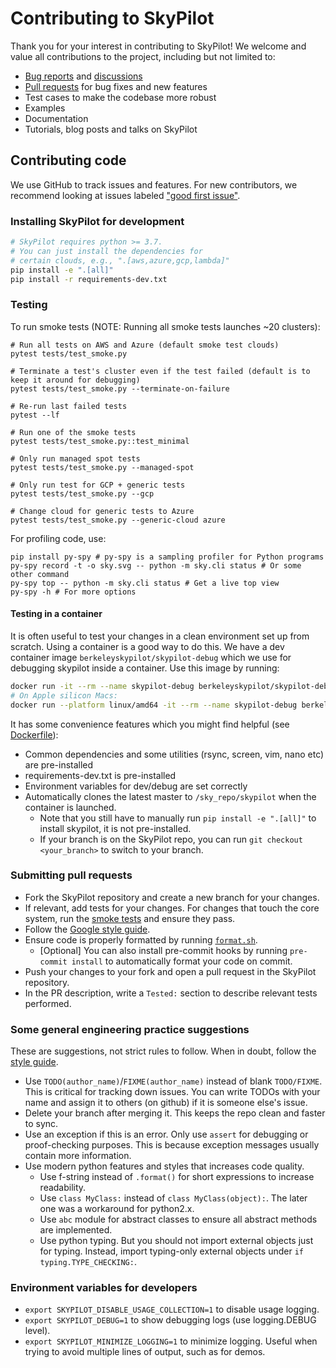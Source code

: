 # Contributing to SkyPilot

Thank you for your interest in contributing to SkyPilot! We welcome and value
all contributions to the project, including but not limited to:

* [Bug reports](https://github.com/skypilot-org/skypilot/issues) and [discussions](https://github.com/skypilot-org/skypilot/discussions)
* [Pull requests](https://github.com/skypilot-org/skypilot/pulls) for bug fixes and new features
* Test cases to make the codebase more robust
* Examples
* Documentation
* Tutorials, blog posts and talks on SkyPilot

## Contributing code

We use GitHub to track issues and features. For new contributors, we recommend looking at issues labeled ["good first issue"](https://github.com/sky-proj/sky/issues?q=is%3Aopen+is%3Aissue+label%3A%22good+first+issue%22+).

### Installing SkyPilot for development
```bash
# SkyPilot requires python >= 3.7.
# You can just install the dependencies for
# certain clouds, e.g., ".[aws,azure,gcp,lambda]"
pip install -e ".[all]"
pip install -r requirements-dev.txt
```

### Testing
To run smoke tests (NOTE: Running all smoke tests launches ~20 clusters):
```
# Run all tests on AWS and Azure (default smoke test clouds)
pytest tests/test_smoke.py

# Terminate a test's cluster even if the test failed (default is to keep it around for debugging)
pytest tests/test_smoke.py --terminate-on-failure

# Re-run last failed tests
pytest --lf

# Run one of the smoke tests
pytest tests/test_smoke.py::test_minimal

# Only run managed spot tests
pytest tests/test_smoke.py --managed-spot

# Only run test for GCP + generic tests
pytest tests/test_smoke.py --gcp

# Change cloud for generic tests to Azure
pytest tests/test_smoke.py --generic-cloud azure
```

For profiling code, use:
```
pip install py-spy # py-spy is a sampling profiler for Python programs
py-spy record -t -o sky.svg -- python -m sky.cli status # Or some other command
py-spy top -- python -m sky.cli status # Get a live top view
py-spy -h # For more options
```

#### Testing in a container
It is often useful to test your changes in a clean environment set up from scratch. Using a container is a good way to do this.
We have a dev container image `berkeleyskypilot/skypilot-debug` which we use for debugging skypilot inside a container. Use this image by running:

```bash
docker run -it --rm --name skypilot-debug berkeleyskypilot/skypilot-debug /bin/bash
# On Apple silicon Macs:
docker run --platform linux/amd64 -it --rm --name skypilot-debug berkeleyskypilot/skypilot-debug /bin/bash
```

It has some convenience features which you might find helpful (see [Dockerfile](https://github.com/skypilot-org/skypilot/blob/dev/dockerfile_debug/Dockerfile_debug)):
* Common dependencies and some utilities (rsync, screen, vim, nano etc) are pre-installed
* requirements-dev.txt is pre-installed
* Environment variables for dev/debug are set correctly
* Automatically clones the latest master to `/sky_repo/skypilot` when the container is launched.
  * Note that you still have to manually run `pip install -e ".[all]"` to install skypilot, it is not pre-installed.
  * If your branch is on the SkyPilot repo, you can run `git checkout <your_branch>` to switch to your branch.

### Submitting pull requests
- Fork the SkyPilot repository and create a new branch for your changes.
- If relevant, add tests for your changes. For changes that touch the core system, run the [smoke tests](#testing) and ensure they pass.
- Follow the [Google style guide](https://google.github.io/styleguide/pyguide.html).
- Ensure code is properly formatted by running [`format.sh`](https://github.com/skypilot-org/skypilot/blob/master/format.sh).
  - [Optional] You can also install pre-commit hooks by running `pre-commit install` to automatically format your code on commit.
- Push your changes to your fork and open a pull request in the SkyPilot repository.
- In the PR description, write a `Tested:` section to describe relevant tests performed.

### Some general engineering practice suggestions

These are suggestions, not strict rules to follow. When in doubt, follow the [style guide](https://google.github.io/styleguide/pyguide.html).

* Use `TODO(author_name)`/`FIXME(author_name)` instead of blank `TODO/FIXME`. This is critical for tracking down issues. You can write TODOs with your name and assign it to others (on github) if it is someone else's issue.
* Delete your branch after merging it. This keeps the repo clean and faster to sync.
* Use an exception if this is an error. Only use `assert` for debugging or proof-checking purposes. This is because exception messages usually contain more information.
* Use modern python features and styles that increases code quality.
  * Use f-string instead of `.format()` for short expressions to increase readability.
  * Use `class MyClass:` instead of `class MyClass(object):`. The later one was a workaround for python2.x.
  * Use `abc` module for abstract classes to ensure all abstract methods are implemented.
  * Use python typing. But you should not import external objects just for typing. Instead, import typing-only external objects under `if typing.TYPE_CHECKING:`.

### Environment variables for developers
- `export SKYPILOT_DISABLE_USAGE_COLLECTION=1` to disable usage logging.
- `export SKYPILOT_DEBUG=1` to show debugging logs (use logging.DEBUG level).
- `export SKYPILOT_MINIMIZE_LOGGING=1` to minimize logging. Useful when trying to avoid multiple lines of output, such as for demos.
